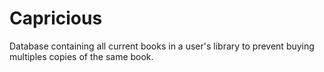 # Capricious

Database containing all current books in a user's library to prevent buying
multiples copies of the same book. 
